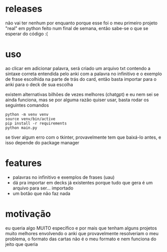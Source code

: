 # releases
não vai ter nenhum por enquanto porque esse foi o meu primeiro projeto "real" em python feito num final de semana, então sabe-se o que se esperar do código :(

# uso
ao clicar em adicionar palavra, será criado um arquivo txt contendo a sintaxe correta entendida pelo anki com a palavra no infinitivo e o exemplo de frase escolhida na parte de trás do card, então basta importar para o anki para o deck de sua escolha

existem alternativas bilhões de vezes melhores (chatgpt) e eu nem sei se ainda funciona, mas se por alguma razão quiser usar, basta rodar os seguintes comandos
```console
python -m venv venv
source venv/bin/active
pip install -r requirements
python main.py
```
se tiver algum erro com o tkinter, provavelmente tem que baixá-lo antes, e isso depende do package manager

# features
* palavras no infinitivo e exemplos de frases (uau)
* dá pra importar em decks já existentes porque tudo que gera é um arquivo para ser... importado
* um botão que não faz nada

# motivação
eu queria algo MUITO específico e por mais que tenham alguns projetos muito melhores envolvendo o anki que provavelmente resolveriam o meu problema, o formato das cartas não é o meu formato e nem funciona do jeito que queria


